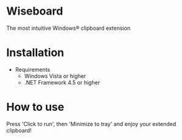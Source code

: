 # Wiseboard
The most intuitive Windows® clipboard extension
# Installation
* Requirements
  * Windows Vista or higher
  * .NET Framework 4.5 or higher

# How to use
Press 'Click to run', then 'Minimize to tray' and enjoy your extended clipboard!


